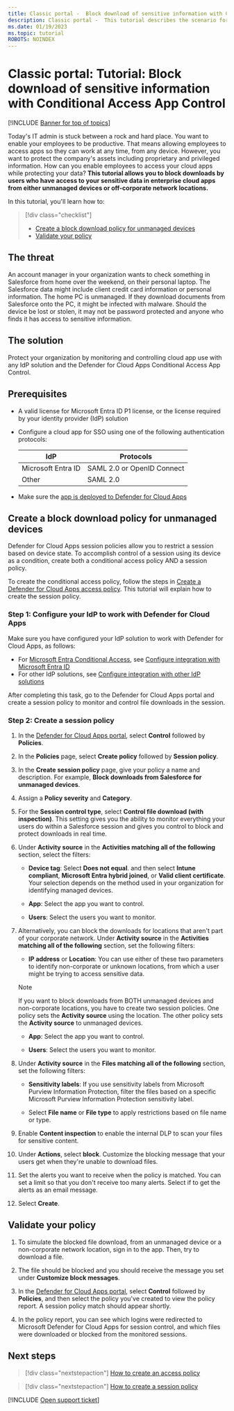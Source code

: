 ```yaml
---
title: Classic portal -  Block download of sensitive information with Conditional Access App Control
description: Classic portal -  This tutorial describes the scenario for protecting your organization against downloads of sensitive data by unmanaged devices using Microsoft Entra ID reverse proxy capabilities.
ms.date: 01/19/2023
ms.topic: tutorial
ROBOTS: NOINDEX
---
```

# Classic portal: Tutorial: Block download of sensitive information with Conditional Access App Control

[!INCLUDE [Banner for top of topics](includes/classic-banner.md)]

Today's IT admin is stuck between a rock and hard place. You want to enable your employees to be productive. That means allowing employees to access apps so they can work at any time, from any device. However, you want to protect the company's assets including proprietary and privileged information. How can you enable employees to access your cloud apps while protecting your data? **This tutorial allows you to block downloads by users who have access to your sensitive data in enterprise cloud apps from either unmanaged devices or off-corporate network locations.**

In this tutorial, you'll learn how to:

> [!div class="checklist"]
>
> - [Create a block download policy for unmanaged devices](#create-a-block-download-policy-for-unmanaged-devices)
> - [Validate your policy](#validate-your-policy)

## The threat

An account manager in your organization wants to check something in Salesforce from home over the weekend, on their personal laptop. The Salesforce data might include client credit card information or personal information. The home PC is unmanaged. If they download documents from Salesforce onto the PC, it might be infected with malware. Should the device be lost or stolen, it may not be password protected and anyone who finds it has access to sensitive information.

## The solution

Protect your organization by monitoring and controlling cloud app use with any IdP solution and the Defender for Cloud Apps Conditional Access App Control.

## Prerequisites

- A valid license for Microsoft Entra ID P1 license, or the license required by your identity provider (IdP) solution
- Configure a cloud app for SSO using one of the following authentication protocols:

    |IdP|Protocols|
    |---|---|
    |Microsoft Entra ID|SAML 2.0 or OpenID Connect|
    |Other|SAML 2.0|
- Make sure the [app is deployed to Defender for Cloud Apps](proxy-deployment-aad.md)

## Create a block download policy for unmanaged devices

Defender for Cloud Apps session policies allow you to restrict a session based on device state. To accomplish control of a session using its device as a condition, create both a conditional access policy AND a session policy.

To create the conditional access policy, follow the steps in [Create a Defender for Cloud Apps access policy](access-policy-aad.md#create-a-defender-for-cloud-apps-access-policy). This tutorial will explain how to create the session policy.

### Step 1: Configure your IdP to work with Defender for Cloud Apps

Make sure you have configured your IdP solution to work with Defender for Cloud Apps, as follows:

- For [Microsoft Entra Conditional Access](/azure/active-directory/conditional-access/overview), see [Configure integration with Microsoft Entra ID](proxy-deployment-aad.md#configure-integration-with-azure-ad)
- For other IdP solutions, see [Configure integration with other IdP solutions](proxy-deployment-featured-idp.md#configure-integration-with-other-idp-solutions)

After completing this task, go to the Defender for Cloud Apps portal and create a session policy to monitor and control file downloads in the session.

### Step 2: Create a session policy

1. In the [Defender for Cloud Apps portal](https://portal.cloudappsecurity.com/), select **Control** followed by **Policies**.

1. In the **Policies** page, select **Create policy** followed by **Session policy**.

1. In the **Create session policy** page, give your policy a name and description. For example, **Block downloads from Salesforce for unmanaged devices**.

1. Assign a **Policy severity** and **Category**.

1. For the **Session control type**, select **Control file download (with inspection)**. This setting gives you the ability to monitor everything your users do within a Salesforce session and gives you control to block and protect downloads in real time.

1. Under **Activity source** in the **Activities matching all of the following** section, select the filters:

    - **Device tag**: Select **Does not equal**. and then select **Intune compliant**, **Microsoft Entra hybrid joined**, or **Valid client certificate**. Your selection depends on the method used in your organization for identifying managed devices.

    - **App**: Select the app you want to control.

    - **Users**: Select the users you want to monitor.

1. Alternatively, you can block the downloads for locations that aren't part of your corporate network. Under **Activity source** in the **Activities matching all of the following** section, set the following filters:

    - **IP address** or **Location**: You can use either of these two parameters to identify non-corporate or unknown locations, from which a user might be trying to access sensitive data.

     > [!NOTE]
     > If you want to block downloads from BOTH unmanaged devices and non-corporate locations, you have to create two session policies. One policy sets the **Activity source** using the location. The other policy sets the **Activity source** to unmanaged devices.

    - **App**: Select the app you want to control.

    - **Users**: Select the users you want to monitor.

1. Under **Activity source** in the **Files matching all of the following** section, set the following filters:

    - **Sensitivity labels**: If you use sensitivity labels from Microsoft Purview Information Protection, filter the files based on a specific Microsoft Purview Information Protection sensitivity label.

    - Select **File name** or **File type** to apply restrictions based on file name or type.
1. Enable **Content inspection** to enable the internal DLP to scan your files for sensitive content.

1. Under **Actions**, select **block**. Customize the blocking message that your users get when they're unable to download files.

1. Set the alerts you want to receive when the policy is matched. You can set a limit so that you don't receive too many alerts. Select if to get the alerts as an email message.

1. Select **Create**.

## Validate your policy

1. To simulate the blocked file download, from an unmanaged device or a non-corporate network location, sign in to the app. Then, try to download a file.

1. The file should be blocked and you should receive the message you set under **Customize block messages**.

1. In the [Defender for Cloud Apps portal](https://portal.cloudappsecurity.com/), select **Control** followed by **Policies**, and then select the policy you've created to view the policy report. A session policy match should appear shortly.

1. In the policy report, you can see which logins were redirected to Microsoft Defender for Cloud Apps for session control, and which files were downloaded or blocked from the monitored sessions.

## Next steps

> [!div class="nextstepaction"]
> [How to create an access policy](access-policy-aad.md)

> [!div class="nextstepaction"]
> [How to create a session policy](session-policy-aad.md)

[!INCLUDE [Open support ticket](includes/classic-support.md)]
